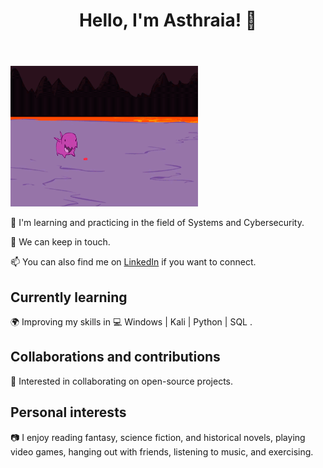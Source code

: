 <body>
    <div class="container">
        <header>
            <h1>Hello, I'm Asthraia! 🌟</h1>
        </header>
        </head>
    <img src="https://raw.githubusercontent.com/Asthraia/profile/main/4f1n.gif" 
         alt="GIF Favorito" 
         width="300" 
         height="225">
        <section>
            <p>🌱 I'm learning and practicing in the field of Systems and Cybersecurity.</p>
            <p>💬 We can keep in touch.</p>
            <p>📫 You can also find me on <a href="https://www.linkedin.com/in/mjmartinezleo/" class="highlight">LinkedIn</a> if you want to connect.</p>
        </section>
        <section>
            <h2>Currently learning</h2>
            <p>🌍 Improving my skills in <span class="highlight">💻 Windows | Kali | Python | SQL </span>.</p>
        </section>
        <section>
            <h2>Collaborations and contributions</h2>
            <p>🤝 Interested in collaborating on open-source projects.</p>
        </section>
        <section>
            <h2>Personal interests</h2>
            <p>📷 I enjoy reading fantasy, science fiction, and historical novels, playing video games, hanging out with friends, listening to music, and exercising.</p>
        </section>
        <footer>
        </footer>
    </div>
</body>
<head>
    <meta charset="UTF-8">
    <meta name="viewport" content="width=device-width, initial-scale=1.0">
